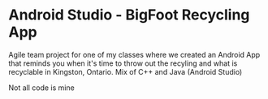 # Android Studio - BigFoot Recycling App

Agile team project for one of my classes where we created an Android App that reminds you when it's time to throw out the recyling and what is recyclable in Kingston, Ontario. Mix of C++ and Java (Android Studio)

Not all code is mine
